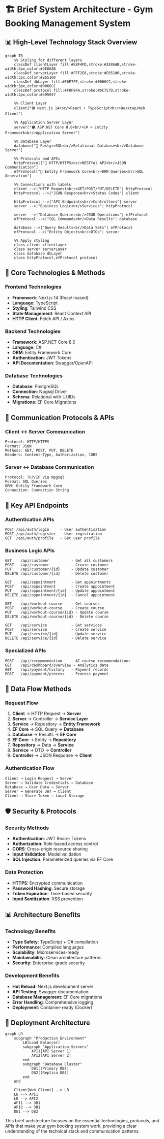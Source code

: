 # 🏗️ Brief System Architecture - Gym Booking Management System

## 📊 High-Level Technology Stack Overview

```mermaid
graph TB
    %% Styling for different layers
    classDef clientLayer fill:#E8F4FD,stroke:#2E86AB,stroke-width:3px,color:#2E86AB
    classDef serverLayer fill:#FFF2E6,stroke:#E65100,stroke-width:3px,color:#E65100
    classDef dbLayer fill:#E6F7FF,stroke:#0066CC,stroke-width:3px,color:#0066CC
    classDef protocol fill:#F8F9FA,stroke:#6C757D,stroke-width:2px,color:#495057

    %% Client Layer
    client["🟦 Next.js 14<br/>React + TypeScript<br/>Desktop/Web Client"]
    
    %% Application Server Layer
    server["🟠 ASP.NET Core 8.0<br/>C# + Entity Framework<br/>Application Server"]
    
    %% Database Layer
    database["🔷 PostgreSQL<br/>Relational Database<br/>Database Server"]
    
    %% Protocols and APIs
    httpProtocol["📡 HTTP/HTTPS<br/>RESTful API<br/>JSON Communication"]
    efProtocol["🔗 Entity Framework Core<br/>ORM Queries<br/>SQL Generation"]
    
    %% Connections with labels
    client -->|"HTTP Request<br/>GET/POST/PUT/DELETE"| httpProtocol
    httpProtocol -->|"JSON Response<br/>Status Codes"| client
    
    httpProtocol -->|"API Endpoints<br/>Controllers"| server
    server -->|"Business Logic<br/>Services"| httpProtocol
    
    server -->|"Database Queries<br/>CRUD Operations"| efProtocol
    efProtocol -->|"SQL Commands<br/>Data Results"| database
    
    database -->|"Query Results<br/>Data Sets"| efProtocol
    efProtocol -->|"Entity Objects<br/>DTOs"| server
    
    %% Apply styling
    class client clientLayer
    class server serverLayer
    class database dbLayer
    class httpProtocol,efProtocol protocol
```

## 🔧 Core Technologies & Methods

### **Frontend Technologies**
- **Framework**: Next.js 14 (React-based)
- **Language**: TypeScript
- **Styling**: Tailwind CSS
- **State Management**: React Context API
- **HTTP Client**: Fetch API / Axios

### **Backend Technologies**
- **Framework**: ASP.NET Core 8.0
- **Language**: C#
- **ORM**: Entity Framework Core
- **Authentication**: JWT Tokens
- **API Documentation**: Swagger/OpenAPI

### **Database Technologies**
- **Database**: PostgreSQL
- **Connection**: Npgsql Driver
- **Schema**: Relational with UUIDs
- **Migrations**: EF Core Migrations

## 📡 Communication Protocols & APIs

### **Client ↔ Server Communication**
```
Protocol: HTTP/HTTPS
Format: JSON
Methods: GET, POST, PUT, DELETE
Headers: Content-Type, Authorization, CORS
```

### **Server ↔ Database Communication**
```
Protocol: TCP/IP via Npgsql
Format: SQL Queries
ORM: Entity Framework Core
Connection: Connection String
```

## 🎯 Key API Endpoints

### **Authentication APIs**
```
POST /api/auth/login     - User authentication
POST /api/auth/register  - User registration
GET  /api/auth/profile   - Get user profile
```

### **Business Logic APIs**
```
GET    /api/customer          - Get all customers
POST   /api/customer          - Create customer
PUT    /api/customer/{id}     - Update customer
DELETE /api/customer/{id}     - Delete customer

GET    /api/appointment       - Get appointments
POST   /api/appointment       - Create appointment
PUT    /api/appointment/{id}  - Update appointment
DELETE /api/appointment/{id}  - Cancel appointment

GET    /api/workout-course    - Get courses
POST   /api/workout-course    - Create course
PUT    /api/workout-course/{id} - Update course
DELETE /api/workout-course/{id} - Delete course

GET    /api/service           - Get services
POST   /api/service           - Create service
PUT    /api/service/{id}      - Update service
DELETE /api/service/{id}      - Delete service
```

### **Specialized APIs**
```
POST   /api/recommendation    - AI course recommendations
GET    /api/dashboard/overview - Analytics data
GET    /api/payment/history   - Payment records
POST   /api/payment/process   - Process payment
```

## 🔄 Data Flow Methods

### **Request Flow**
1. **Client** → HTTP Request → **Server**
2. **Server** → Controller → **Service Layer**
3. **Service** → Repository → **Entity Framework**
4. **EF Core** → SQL Query → **Database**
5. **Database** → Results → **EF Core**
6. **EF Core** → Entity → **Repository**
7. **Repository** → Data → **Service**
8. **Service** → DTO → **Controller**
9. **Controller** → JSON Response → **Client**

### **Authentication Flow**
```
Client → Login Request → Server
Server → Validate Credentials → Database
Database → User Data → Server
Server → Generate JWT → Client
Client → Store Token → Local Storage
```

## 🛡️ Security & Protocols

### **Security Methods**
- **Authentication**: JWT Bearer Tokens
- **Authorization**: Role-based access control
- **CORS**: Cross-origin resource sharing
- **Input Validation**: Model validation
- **SQL Injection**: Parameterized queries via EF Core

### **Data Protection**
- **HTTPS**: Encrypted communication
- **Password Hashing**: Secure storage
- **Token Expiration**: Time-based security
- **Input Sanitization**: XSS prevention

## 📊 Architecture Benefits

### **Technology Benefits**
- **Type Safety**: TypeScript + C# compilation
- **Performance**: Compiled languages
- **Scalability**: Microservices-ready
- **Maintainability**: Clean architecture patterns
- **Security**: Enterprise-grade security

### **Development Benefits**
- **Hot Reload**: Next.js development server
- **API Testing**: Swagger documentation
- **Database Management**: EF Core migrations
- **Error Handling**: Comprehensive logging
- **Deployment**: Container-ready (Docker)

## 🚀 Deployment Architecture

```mermaid
graph LR
    subgraph "Production Environment"
        LB[Load Balancer]
        subgraph "Application Servers"
            API1[API Server 1]
            API2[API Server 2]
        end
        subgraph "Database Cluster"
            DB1[(Primary DB)]
            DB2[(Replica DB)]
        end
    end
    
    Client[Web Client] --> LB
    LB --> API1
    LB --> API2
    API1 --> DB1
    API2 --> DB1
    DB1 --> DB2
```

This brief architecture focuses on the essential technologies, protocols, and APIs that make your gym booking system work, providing a clear understanding of the technical stack and communication patterns. 